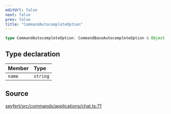 ```yaml
---
editUrl: false
next: false
prev: false
title: "CommandAutocompleteOption"
---
```


```ts
type CommandAutocompleteOption: CommandBaseAutocompleteOption & Object;
```

## Type declaration

| Member | Type |
| :------ | :------ |
| `name` | `string` |

## Source

[seyfert/src/commands/applications/chat.ts:71](https://github.com/potoland/potocuit/blob/c4fb0c1/src/commands/applications/chat.ts#L71)
